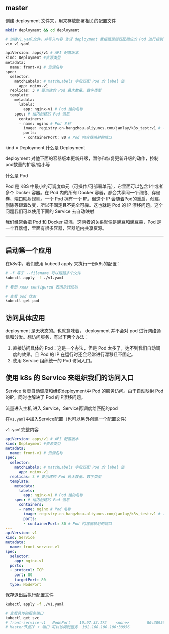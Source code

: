 ## master

创建 deployment 文件夹，用来存放部署相关的配置文件
```bash
mkdir deployment && cd deployment
```

```bash
# 创建v1.yaml文件，并写入内容 告诉 deployment 我根据规则匹配相应的 Pod 进行控制和管理
vim v1.yaml

apiVersion: apps/v1 # API 配置版本
kind: Deployment #资源类型
metadata:
  name: front-v1 # 资源名称
spec:
  selector:
    matchLabels: # matchLabels 字段匹配 Pod 的 label 值
      app: nginx-v1
  replicas: 3 # 要创建的 Pod 最大数量。数字类型
  template:
    metadata:
      labels:
        app: nginx-v1 # Pod 组的名称
    spec: # 组内创建的 Pod 信息
      containers:
      - name: nginx # Pod 名称
        image: registry.cn-hangzhou.aliyuncs.com/janlay/k8s_test:v1 # 以什么镜像创建 Pod。这里是 Docker 镜像地址
        ports:
        - containerPort: 80 # Pod 内容器映射的端口

```
kind = Deployment  什么是 Deployment  

deployment 对他下面的容器版本更新升级，暂停和恢复更新升级的动作，控制pod数量的扩容/缩小等

什么是 Pod 

Pod 是 K8S 中最小的可调度单元（可操作/可部署单元），它里面可以包含1个或者多个 Docker 容器。在 Pod 内的所有 Docker 容器，都会共享同一个网络、存储卷、端口映射规则。一个 Pod 拥有一个 IP。但这个 IP 会随着Pod的重启，创建，删除等跟着改变，所以不固定且不完全可靠。这也就是 Pod 的 IP 漂移问题。这个问题我们可以使用下面的 Service 去自动映射

 我们经常会把 Pod 和 Docker 搞混，这两者的关系就像是豌豆和豌豆荚，Pod 是一个容器组，里面有很多容器，容器组内共享资源。

---

## 启动第一个应用

在k8s中，我们使用 kubectl apply 来执行一份k8s的配置：

```bash
# -f 等于 --filename 可以跟随多个文件
kubectl apply -f ./v1.yaml

# 看到 xxxx configured 表示执行成功

# 查看 pod 状态
kubectl get pod
```

## 访问具体应用
deployment 是无状态的。也就意味着， deployment 并不会对 pod 进行网络通信和分发。想访问服务，有以下两个办法：

1. 直接访问具体的 Pod：这是一个办法，但是 Pod 太多了，达不到我们自动调度的效果。且 Pod 的 IP 在运行时还会经常进行漂移且不固定。
2. 使用 Service  组织统一的 Pod 访问入口。


## 使用 k8s 的 Service 来组织我们的访问入口

Service 负责自动调度和组织deployment中 Pod 的服务访问。由于自动映射 Pod 的IP，同时也解决了 Pod 的IP漂移问题。  

流量进入主机 进入 Service，Service再调度给匹配的pod  

在`v1.yaml`中加入Service配置（也可以另外创建一个配置文件）  

`v1.yaml`完整内容  

```yaml
apiVersion: apps/v1 # API 配置版本
kind: Deployment #资源类型
metadata:
  name: front-v1 # 资源名称
spec:
  selector:
    matchLabels: # matchLabels 字段匹配 Pod 的 label 值
      app: nginx-v1
  replicas: 3 # 要创建的 Pod 最大数量。数字类型
  template:
    metadata:
      labels:
        app: nginx-v1 # Pod 组的名称
    spec: # 组内创建的 Pod 信息
      containers:
      - name: nginx # Pod 名称
        image: registry.cn-hangzhou.aliyuncs.com/janlay/k8s_test:v1 # 以什么镜像创建 Pod。这里是 Docker 镜像地址
        ports:
        - containerPort: 80 # Pod 内容器映射的端口
---
apiVersion: v1
kind: Service
metadata:
  name: front-service-v1
spec:
  selector:
    app: nginx-v1
  ports:
  - protocol: TCP
    port: 80
    targetPort: 80
  type: NodePort
```

保存退出后执行配置文件

```bash
kubectl apply -f ./v1.yaml

# 查看具体的服务端口
kubectl get svc
# front-service-v1   NodePort    10.97.33.172    <none>        80:30956/TCP   24d
# Master节点IP + 端口 可以访问到服务  192.168.100.100:30956
```